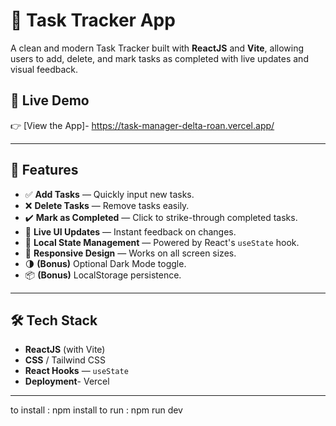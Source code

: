 # 📝 Task Tracker App

A clean and modern Task Tracker built with **ReactJS** and **Vite**, allowing users to add, delete, and mark tasks as completed with live updates and visual feedback.

## 🚀 Live Demo
👉 [View the App]- https://task-manager-delta-roan.vercel.app/

---

## 🔧 Features

- ✅ **Add Tasks** — Quickly input new tasks.
- ❌ **Delete Tasks** — Remove tasks easily.
- ✔️ **Mark as Completed** — Click to strike-through completed tasks.
- 🔄 **Live UI Updates** — Instant feedback on changes.
- 💾 **Local State Management** — Powered by React's `useState` hook.
- 🎨 **Responsive Design** — Works on all screen sizes.
- 🌗 **(Bonus)** Optional Dark Mode toggle.
- 📦 **(Bonus)** LocalStorage persistence.

---

## 🛠️ Tech Stack

- **ReactJS** (with Vite)
- **CSS** / Tailwind CSS
- **React Hooks** — `useState`
- **Deployment**- Vercel

---

to install : npm install
to run : npm run dev
